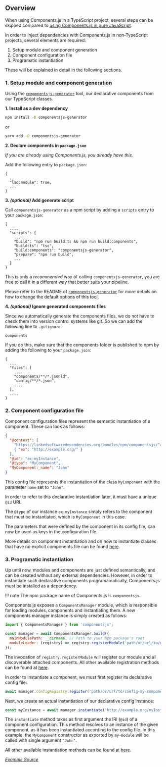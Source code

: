 ## Overview

When using Components.js in a TypeScript project,
several steps can be skipped compared to [using Components.js in pure JavaScript](../workflow_js).

In order to inject dependencies with Components.js in non-TypeScript projects, several elements are required:

1. Setup module and component generation
2. Component configuration file
3. Programatic instantiation

These will be explained in detail in the following sections.

### 1. Setup module and component generation

Using the [`componentsjs-generator`](https://raw.githubusercontent.com/LinkedSoftwareDependencies/Components-Generator.js) tool,
our declarative components from our TypeScript classes.

**1. Install as a dev dependency**

```bash
npm install -D componentsjs-generator
```

or

```bash
yarn add -D componentsjs-generator
```

**2. Declare components in `package.json`**

_If you are already using Components.js, you already have this._

Add the following entry to `package.json`:

```text
{
  ...
  "lsd:module": true,
  ...
}
```

**3. _(optional)_ Add generate script**

Call `componentsjs-generator` as a npm script by adding a `scripts` entry to your `package.json`:

```text
{
  ...,
  "scripts": {
    ...
    "build": "npm run build:ts && npm run build:components",
    "build:ts": "tsc",
    "build:components": "componentsjs-generator",
    "prepare": "npm run build",
    ...
  }
}
```

This is only a _recommended_ way of calling `componentsjs-generator`,
you are free to call it in a different way that better suits your pipeline.

Please refer to the README of [`componentsjs-generator`](https://raw.githubusercontent.com/LinkedSoftwareDependencies/Components-Generator.js)
for more details on how to change the default options of this tool.

**4. _(optional)_ Ignore generated components files**

Since we automatically generate the components files,
we do not have to check them into version control systems like git.
So we can add the following line to `.gitignore`:

```text
components
```

If you do this, make sure that the components folder is published to npm by adding the following to your `package.json`:
```text
{
  ...
  "files": [
    ....
    "components/**/*.jsonld",
    "config/**/*.json",
    ....
  ],
  ....
}
```

### 2. Component configuration file

Component configuration files represent the semantic instantiation of a component.
These can look as follows:
```json
{
  "@context": [
    "https://linkedsoftwaredependencies.org/bundles/npm/componentsjs/^4.0.0/components/context.jsonld",
    { "ex": "http://example.org/" }
  ],
  "@id": "ex:myInstance",
  "@type": "MyComponent",
  "MyComponent:_name": "John"
}
```

This config file represents the instantiation of the class `MyComponent`
with the parameter `name` set to `"John"`.

In order to refer to this declarative instantiation later, it must have a unique `@id` URI.

The `@type` of our instance `ex:myInstance` simply refers to the component
that must be instantiated, which is `MyComponent` in this case.

The parameters that were defined by the component in its config file,
can now be used as keys in the configuration file.

More details on component instantiation and on how to instantiate classes that have no explicit components file
can be found [here](../../configuration/configurations/nonsemantic/).

### 3. Programatic instantiation

Up until now, modules and components are just defined semantically,
and can be created without any external dependencies.
However, in order to instantiate such declarative components programamatically,
Components.js must be installed as a dependency.

!!! note
    The npm package name of Components.js is `componentsjs`.

Components.js exposes a `ComponentsManager` module, which is responsible for loading modules, components and instantiating them.
A new components manager instance is simply created as follows:
```javascript
import { ComponentsManager } from 'componentsjs';

const manager = await ComponentsManager.build({
  mainModulePath: __dirname, // Path to your npm package's root
  moduleLoader: (registry) => registry.registerModule('path/or/url/to/my-module.jsonld'),
});
```

The invocation of `registry.registerModule` will register our module and all discoverable attached components.
All other available registration methods can be found at [here](../../loading/registration/).

In order to instantiate a component,
we must first register its declarative config file:

```javascript
await manager.configRegistry.register('path/or/url/to/config-my-component.jsonld');
```

Next, we create an actual instantiation of our declarative config instance:
```javascript
const myInstance = await manager.instantiate('http://example.org/myInstance');
```

The `instantiate` method takes as first argument the IRI (`@id`) of a component configuration.
This method resolves to an instance of the given component, as it has been instantiated according to the config file.
In this example, the `MyComponent` constructor as exported by `my-module` will be called with single argument `"John"`.

All other available instantiation methods can be found at [here](../../loading/instantiation/).

[_Example Source_](https://github.com/LinkedSoftwareDependencies/Examples-Components.js/tree/master/documentation/getting_started/basics/workflow)

